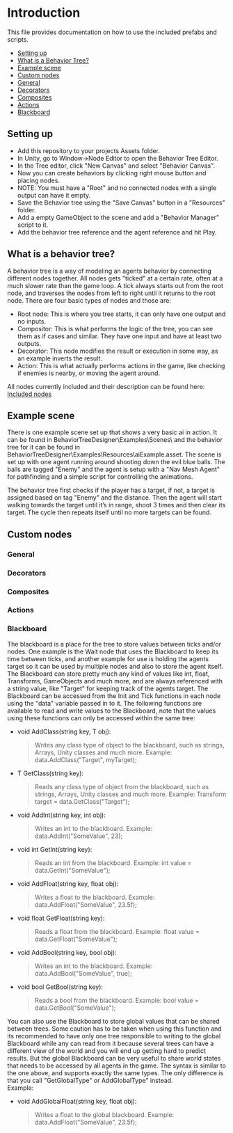 # Introduction

This file provides documentation on how to use the included prefabs and scripts.

* [Setting up](#setting-up)
* [What is a Behavior Tree?](#what-is-a-behavior-tree)
* [Example scene](#example-scene)
* [Custom nodes](#custom-nodes)
 * [General](#general)
 * [Decorators](#decorators)
 * [Composites](#composites)
 * [Actions](#actions)
 * [Blackboard](#blackboard)

## Setting up

* Add this repository to your projects Assets folder.
* In Unity, go to Window->Node Editor to open the Behavior Tree Editor.
* In the Tree editor, click "New Canvas" and select "Behavior Canvas".
* Now you can create behaviors by clicking right mouse button and placing nodes.
* NOTE: You must have a "Root" and no connected nodes with a single output can have it empty.
* Save the Behavior tree using the "Save Canvas" button in a "Resources" folder.
* Add a empty GameObject to the scene and add a "Behavior Manager" script to it.
* Add the behavior tree reference and the agent reference and hit Play.

## What is a behavior tree?

A behavior tree is a way of modeling an agents behavior by connecting different nodes together.
All nodes gets "ticked" at a certain rate, often at a much slower rate than the game loop.
A tick always starts out from the root node, and traverses the nodes from left to right until it 
returns to the root node. There are four basic types of nodes and those are:

* Root node: This is where you tree starts, it can only have one output and no inputs.
* Compositor: This is what performs the logic of the tree, you can see them as if cases and similar.
  They have one input and have at least two outputs.
* Decorator: This node modifies the result or execution in some way, as an example inverts the result.
* Action: This is what actually performs actions in the game, like checking if enemies is nearby, or 
  moving the agent around.

All nodes currently included and their description can be found here:
[Included nodes](IncludedNodes.md)

## Example scene

There is one example scene set up that shows a very basic ai in action.
It can be found in BehaviorTreeDesigner\Examples\Scenes\ and the behavior tree for it can be found in
BehaviorTreeDesigner\Examples\Resources\aiExample.asset. The scene is set up with one agent running 
around shooting down the evil blue balls. The balls are tagged "Enemy" and the agent is setup with a 
"Nav Mesh Agent" for pathfinding and a simple script for controlling the animations.

The behavior tree first checks if the player has a target, if not, a target is assigned based on tag 
"Enemy" and the distance. Then the agent will start walking towards the target until it’s in range, shoot 
3 times and then clear its target. The cycle then repeats itself until no more targets can be found.

## Custom nodes
### General



### Decorators



### Composites



### Actions



### Blackboard

The blackboard is a place for the tree to store values between ticks and/or nodes. One example is the Wait
node that uses the Blackboard to keep its time between ticks, and another example for use is holding the agents
target so it can be used by multiple nodes and also to store the agent itself. The Blackboard can store pretty 
much any kind of values like int, float, Transforms, GameObjects and much more, and are always referenced with 
a string value, like "Target" for keeping track of the agents target. The Blackboard can be accessed from the Init
and Tick functions in each node using the "data" variable passed in to it. The following functions are available
to read and write values to the Blackboard, note that the values using these functions can only be accessed within
the same tree:

* void AddClass<T>(string key, T obj):
  > Writes any class type of object to the blackboard, such as strings, Arrays, Unity classes and much more.
    Example: data.AddClass<Transform>("Target", myTarget);

* T GetClass<T>(string key):
  > Reads any class type of object from the blackboard, such as strings, Arrays, Unity classes and much more.
    Example: Transform target = data.GetClass<Transform>("Target");

* void AddInt(string key, int obj):
  > Writes an int to the blackboard.
    Example: data.AddInt("SomeValue", 23);

* void int GetInt(string key):
  > Reads an int from the blackboard.
    Example: int value = data.GetInt("SomeValue");

* void AddFloat(string key, float obj):
  > Writes a float to the blackboard.
    Example: data.AddFloat("SomeValue", 23.5f);

* void float GetFloat(string key):
  > Reads a float from the blackboard.
    Example: float value = data.GetFloat("SomeValue");

* void AddBool(string key, bool obj):
  > Writes an int to the blackboard.
    Example: data.AddBool("SomeValue", true);

* void bool GetBool(string key):
  > Reads a bool from the blackboard.
    Example: bool value = data.GetBool("SomeValue");

You can also use the Blackboard to store global values that can be shared between trees. Some caution has to be taken 
when using this function and its recommended to have only one tree responsible to writing to the global Blackboard while
any can read from it because several trees can have a different view of the world and you will end up getting hard to 
predict results. But the global Blackboard can be very useful to share world states that needs to be accessed by all 
agents in the game. The syntax is similar to the one above, and supports exactly the same types. The only difference
is that you call "GetGlobalType" or AddGlobalType" instead.  
Example:
* void AddGlobalFloat(string key, float obj):
  > Writes a float to the global blackboard.
    Example: data.AddFloat("SomeValue", 23.5f);
